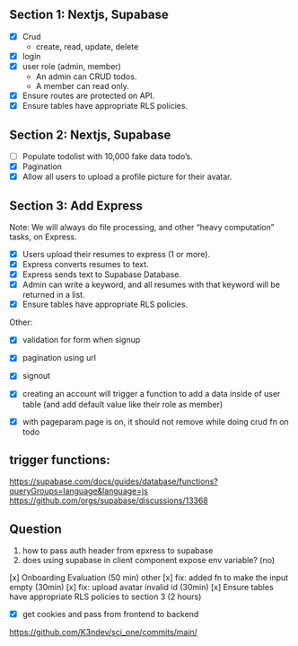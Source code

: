 ## Section 1: Nextjs, Supabase
- [x] Crud
    - create, read, update, delete
- [x] login
- [x] user role (admin, member)
    - An admin can CRUD todos.
    - A member can read only.
- [x] Ensure routes are protected on API.
- [x] Ensure tables have appropriate RLS policies.

## Section 2: Nextjs, Supabase
- [ ] Populate todolist with 10,000 fake data todo’s.
- [x] Pagination
- [x] Allow all users to upload a profile picture for their avatar.

## Section 3: Add Express
Note: We will always do file processing, and other “heavy computation” tasks, on Express.
- [x] Users upload their resumes to express (1 or more).
- [x] Express converts resumes to text.
- [x] Express sends text to Supabase Database.
- [x] Admin can write a keyword, and all resumes with that keyword will be returned in a list.
- [x] Ensure tables have appropriate RLS policies.

Other: 
- [x] validation for form when signup
- [x] pagination using url
- [x] signout
- [x] creating an account will trigger a function to add a data inside of user table (and add default value like their role as member)
- [x] with pageparam.page is on, it should not remove while doing crud fn on todo


## trigger functions:
https://supabase.com/docs/guides/database/functions?queryGroups=language&language=js
https://github.com/orgs/supabase/discussions/13368


## Question 
1. how to pass auth header from epxress to supabase
2. does using supabase in client component expose env variable? (no)


[x] Onboarding Evaluation (50 min) 
other
[x] fix: added fn to make the input empty (30min)
[x] fix: upload avatar invalid id (30min)
[x] Ensure tables have appropriate RLS policies to section 3 (2 hours)
   - [x] get cookies and pass from frontend to backend 

https://github.com/K3ndev/sci_one/commits/main/


